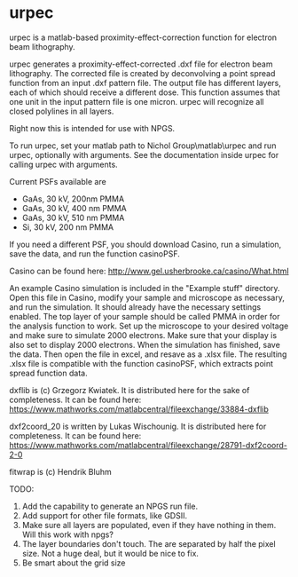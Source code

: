 # urpec
urpec is a matlab-based proximity-effect-correction function for electron beam lithography.

urpec generates a proximity-effect-corrected .dxf file for electron beam lithography. The corrected file is created by deconvolving a point spread function from an input .dxf pattern file. The output file has different layers, each of which should receive a different dose. This function assumes that one unit in the input pattern file is one micron. urpec will recognize all closed polylines in all layers.

Right now this is intended for use with NPGS.

To run urpec, set your matlab path to Nichol Group\matlab\urpec and run urpec, optionally with arguments. See the documentation inside urpec for calling urpec with arguments. 

Current PSFs available are 
- GaAs, 30 kV, 200nm PMMA
- GaAs, 30 kV, 400 nm PMMA
- GaAs, 30 kV, 510 nm PMMA
- Si, 30 kV, 200 nm PMMA

If you need a different PSF, you should download Casino, run a simulation, save the data, and run the function casinoPSF.

Casino can be found here:
http://www.gel.usherbrooke.ca/casino/What.html

An example Casino simulation is included in the "Example stuff" directory. Open this file in Casino, modify your sample and microscope as necessary, and run the simulation. It should already have the necessary settings enabled. The top layer of your sample should be called PMMA in order for the analysis function to work. Set up the microscope to your desired voltage and make sure to simulate 2000 electrons. Make sure that your display is also set to display 2000 electrons. When the simulation has finished, save the data. Then open the file in excel, and resave as a .xlsx file. The resulting .xlsx file is compatible with the function casinoPSF, which extracts point spread function data. 

dxflib is (c) Grzegorz Kwiatek. 
It is distributed here for the sake of completeness. It can be found here:
https://www.mathworks.com/matlabcentral/fileexchange/33884-dxflib

dxf2coord_20 is written by Lukas Wischounig. 
It is distributed here for completeness. It can be found here:   
https://www.mathworks.com/matlabcentral/fileexchange/28791-dxf2coord-2-0

fitwrap is (c) Hendrik Bluhm

TODO:
1. Add the capability to generate an NPGS run file.
2. Add support for other file formats, like GDSII.
3. Make sure all layers are populated, even if they have nothing in them. Will this work with npgs?
4. The layer boundaries don't touch. The are separated by half the pixel size. Not a huge deal, but it would be nice to fix.
5. Be smart about the grid size




